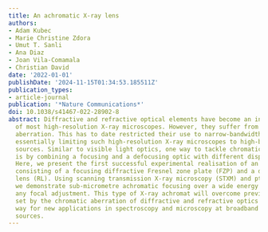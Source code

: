```yaml
---
title: An achromatic X-ray lens
authors:
- Adam Kubec
- Marie Christine Zdora
- Umut T. Sanli
- Ana Diaz
- Joan Vila-Comamala
- Christian David
date: '2022-01-01'
publishDate: '2024-11-15T01:34:53.185511Z'
publication_types:
- article-journal
publication: '*Nature Communications*'
doi: 10.1038/s41467-022-28902-8
abstract: Diffractive and refractive optical elements have become an integral part
  of most high-resolution X-ray microscopes. However, they suffer from inherent chromatic
  aberration. This has to date restricted their use to narrow-bandwidth radiation,
  essentially limiting such high-resolution X-ray microscopes to high-brightness synchrotron
  sources. Similar to visible light optics, one way to tackle chromatic aberration
  is by combining a focusing and a defocusing optic with different dispersive powers.
  Here, we present the first successful experimental realisation of an X-ray achromat,
  consisting of a focusing diffractive Fresnel zone plate (FZP) and a defocusing refractive
  lens (RL). Using scanning transmission X-ray microscopy (STXM) and ptychography,
  we demonstrate sub-micrometre achromatic focusing over a wide energy range without
  any focal adjustment. This type of X-ray achromat will overcome previous limitations
  set by the chromatic aberration of diffractive and refractive optics and paves the
  way for new applications in spectroscopy and microscopy at broadband X-ray tube
  sources.
---
```

